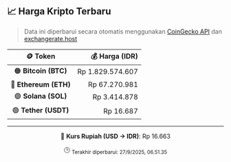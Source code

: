 

<!-- HARGA_KRIPTO -->
## 📈 Harga Kripto Terbaru

> Data ini diperbarui secara otomatis menggunakan [CoinGecko API](https://www.coingecko.com/) dan [exchangerate.host](https://exchangerate.host/)

<div align="center">

| 🪙 Token | 💰 Harga (IDR) |
|:------:|---------------:|
| 🟠 **Bitcoin (BTC)**   | Rp 1.829.574.607 |
| 🔵 **Ethereum (ETH)**  | Rp 67.270.981 |
| 🟣 **Solana (SOL)**    | Rp 3.414.878 |
| 🟢 **Tether (USDT)**   | Rp 16.687 |

---

💱 **Kurs Rupiah (USD → IDR)**: Rp 16.663

🕒 <sub>Terakhir diperbarui: 27/9/2025, 06.51.35</sub>

</div>
<!-- /HARGA_KRIPTO -->